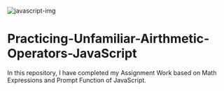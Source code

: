 ![javascript-img](https://github.com/Shahzaib-Anees/Practicing-Maths-Expressions-JS/assets/159277068/77cb51b9-c1a1-4a8e-b048-6cfd034f0f0f)

# Practicing-Unfamiliar-Airthmetic-Operators-JavaScript
In this repository, I have completed my Assignment Work based on Math Expressions and Prompt Function of JavaScript.
